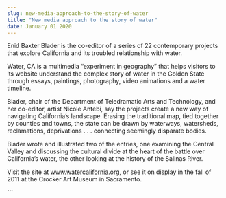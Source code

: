 ```yaml
---
slug: new-media-approach-to-the-story-of-water
title: "New media approach to the story of water"
date: January 01 2020
---
```


 
<p>
  Enid Baxter Blader is the co-editor of a series of 22 contemporary projects
  that explore California and its troubled relationship with water.
</p>
<p>
  Water, CA is a multimedia “experiment in geography” that helps visitors to its
  website understand the complex story of water in the Golden State through
  essays, paintings, photography, video animations and a water timeline.
</p>
<p>
  Blader, chair of the Department of Teledramatic Arts and Technology, and her
  co-editor, artist Nicole Antebi, say the projects create a new way of
  navigating California’s landscape. Erasing the traditional map, tied together
  by counties and towns, the state can be drawn by waterways, watersheds,
  reclamations, deprivations . . . connecting seemingly disparate bodies.
</p>
<p>
  Blader wrote and illustrated two of the entries, one examining the Central
  Valley and discussing the cultural divide at the heart of the battle over
  California’s water, the other looking at the history of the Salinas River.
</p>
<p>
  Visit the site at
  <a href="https://www.watercalifornia.org/">www.watercalifornia.org</a>, or see
  it on display in the fall of 2011 at the Crocker Art Museum in Sacramento.
</p>
```
